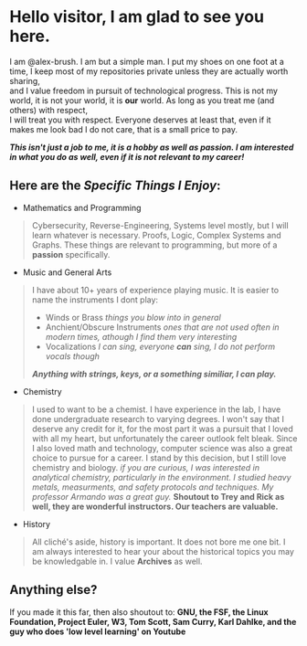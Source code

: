 
# Hello visitor, I am glad to see you here. 

I am @alex-brush. I am but a simple man. I put my shoes on one foot at a time, I keep most of my repositories private unless they are actually worth sharing, <br>
and I value freedom in pursuit of technological progress. This is not my world, it is not your world, it is **our** world. As long as you treat me (and others) with respect, <br>
I will treat you with respect. Everyone deserves at least that, even if it makes me look bad I do not care, that is a small price to pay. <br>

***This isn't just a job to me, it is a hobby as well as passion. I am interested in what you do as well, even if it is not relevant to my career!***

## Here are the ***Specific Things I Enjoy***:

- Mathematics and Programming
> Cybersecurity, Reverse-Engineering, Systems level mostly, but I will learn whatever is necessary.
> Proofs, Logic, Complex Systems and Graphs. These things are relevant to programming, but more of a **passion** specifically.

- Music and General Arts
> I have about 10+ years of experience playing music. It is easier to name the instruments I dont play: 
> - Winds or Brass *things you blow into in general*
> - Anchient/Obscure Instruments *ones that are not used often in modern times, athough I find them very interesting*
> - Vocalizations *I can sing, everyone **can** sing, I do not perform vocals though*
> 
> ***Anything with strings, keys, or a something similiar, I can play.*** 

- Chemistry
> I used to want to be a chemist. I have experience in the lab, I have done undergraduate research to varying degrees. 
> I won't say that I deserve any credit for it, for the most part it was a pursuit that I loved with all my heart,
> but unfortunately the career outlook felt bleak. Since I also loved math and technology, computer science was 
> also a great choice to pursue for a career. I stand by this decision, but I still love chemistry and biology.
> *if you are curious, I was interested in analytical chemistry, particularly in the environment. I studied 
> heavy metals, measurments, and safety protocols and techniques. My professor Armando was a great guy.*
> **Shoutout to Trey and Rick as well, they are wonderful instructors. Our teachers are valuable.**

- History
> All cliché's aside, history is important. It does not bore me one bit. I am always interested to hear your 
> about the historical topics you may be knowledgable in. I value **Archives** as well. 

## Anything else?

If you made it this far, then also shoutout to:
**GNU, the FSF, the Linux Foundation, Project Euler, W3, Tom Scott, Sam Curry, Karl Dahlke, and the guy who does 'low level learning' on Youtube**

<!---
alex-brush/alex-brush is a ✨ special ✨ repository because its `README.md` (this file) appears on your GitHub profile.
You can click the Preview link to take a look at your changes.
--->
